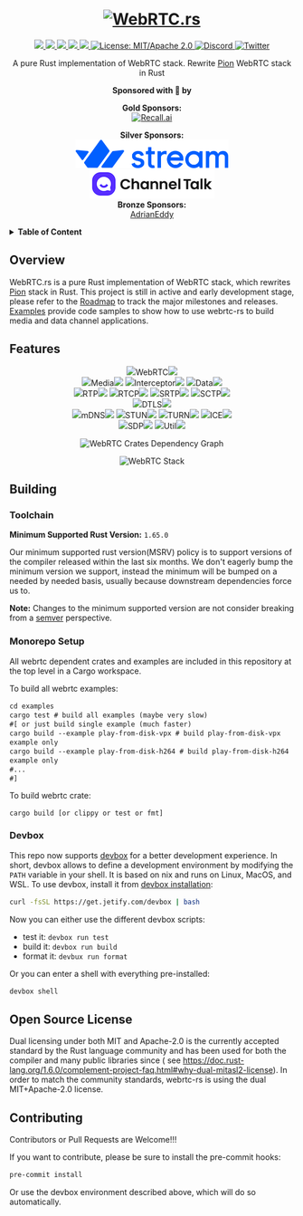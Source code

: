 <h1 align="center">
 <a href="https://webrtc.rs"><img src="https://raw.githubusercontent.com/webrtc-rs/webrtc/master/doc/webrtc.rs.png" alt="WebRTC.rs"></a>
 <br>
</h1>
<p align="center">
 <a href="https://github.com/webrtc-rs/webrtc/actions">
  <img src="https://github.com/webrtc-rs/webrtc/workflows/cargo/badge.svg?branch=master">
 </a>
 <a href="https://codecov.io/gh/webrtc-rs/webrtc">
  <img src="https://codecov.io/gh/webrtc-rs/webrtc/branch/master/graph/badge.svg">
 </a>
 <a href="https://deps.rs/repo/github/webrtc-rs/webrtc">
  <img src="https://deps.rs/repo/github/webrtc-rs/webrtc/status.svg">
 </a>
 <a href="https://crates.io/crates/webrtc">
  <img src="https://img.shields.io/crates/v/webrtc.svg">
 </a>
 <a href="https://docs.rs/webrtc">
  <img src="https://docs.rs/webrtc/badge.svg">
 </a>
 <a href="https://doc.rust-lang.org/1.6.0/complement-project-faq.html#why-dual-mitasl2-license">
  <img src="https://img.shields.io/badge/license-MIT%2FApache--2.0-blue" alt="License: MIT/Apache 2.0">
 </a>
 <a href="https://discord.gg/4Ju8UHdXMs">
  <img src="https://img.shields.io/discord/800204819540869120?logo=discord" alt="Discord">
 </a>
 <a href="https://twitter.com/WebRTCrs">
  <img src="https://img.shields.io/twitter/url/https/twitter.com/webrtcrs.svg?style=social&label=%40WebRTCrs" alt="Twitter">
 </a>
</p>
<p align="center">
 A pure Rust implementation of WebRTC stack. Rewrite <a href="http://Pion.ly">Pion</a> WebRTC stack in Rust
</p>

<p align="center">
<strong>Sponsored with 💖 by</strong><br>
</p>
<p align="center">
<strong>Gold Sponsors:</strong><br>
<a href="https://www.recall.ai" target="_blank">
<img src="https://raw.githubusercontent.com/webrtc-rs/webrtc/master/doc/recall.svg"
alt="Recall.ai">
</a><br>
<p align="center">
<strong>Silver Sponsors:</strong><br>
<a href="https://getstream.io/video/voice-calling/?utm_source=https://github.com/webrtc-rs/webrtc&utm_medium=sponsorship&utm_content=&utm_campaign=webrtcRepo_July2023_video_klmh22" target="_blank">
<img src="https://raw.githubusercontent.com/webrtc-rs/webrtc/master/doc/stream-logo.png" height="50" alt="Stream Chat">
</a><br>
<a href="https://channel.io/" target="_blank">
<img src="https://raw.githubusercontent.com/webrtc-rs/webrtc/master/doc/ChannelTalk_logo.png" alt="ChannelTalk">
</a><br>
<strong>Bronze Sponsors:</strong><br>
<a href="https://github.com/AdrianEddy" target="_blank">AdrianEddy</a><br>
</p>

<details>
<summary><b>Table of Content</b></summary>

- [Overview](#overview)
- [Features](#features)
- [Building](#building)
    - [Toolchain](#toolchain)
    - [Monorepo Setup](#monorepo-setup)
- [Open Source License](#open-source-license)
- [Contributing](#contributing)

</details>

## Overview

WebRTC.rs is a pure Rust implementation of WebRTC stack, which
rewrites <a href="https://github.com/pion/webrtc/releases/tag/v3.1.5">Pion</a> stack in Rust.
This project is still in active and early development stage, please refer to
the [Roadmap](https://github.com/webrtc-rs/webrtc/issues/1) to track the major milestones and releases.
[Examples](https://github.com/webrtc-rs/webrtc/blob/master/examples/examples/README.md) provide code samples to show how
to use webrtc-rs to build media and data channel applications.

## Features

<p align="center">
    <img src="https://raw.githubusercontent.com/webrtc-rs/webrtc/master/doc/check.png">WebRTC<a href="https://crates.io/crates/webrtc"><img src="https://img.shields.io/crates/v/webrtc.svg"></a>
    <br>
    <img src="https://raw.githubusercontent.com/webrtc-rs/webrtc/master/doc/check.png">Media<a href="https://crates.io/crates/webrtc-media"><img src="https://img.shields.io/crates/v/webrtc-media.svg"></a>
    <img src="https://raw.githubusercontent.com/webrtc-rs/webrtc/master/doc/check.png">Interceptor<a href="https://crates.io/crates/interceptor"><img src="https://img.shields.io/crates/v/interceptor.svg"></a>
    <img src="https://raw.githubusercontent.com/webrtc-rs/webrtc/master/doc/check.png">Data<a href="https://crates.io/crates/webrtc-data"><img src="https://img.shields.io/crates/v/webrtc-data.svg"></a>
    <br>
    <img src="https://raw.githubusercontent.com/webrtc-rs/webrtc/master/doc/check.png">RTP<a href="https://crates.io/crates/rtp"><img src="https://img.shields.io/crates/v/rtp.svg"></a>
    <img src="https://raw.githubusercontent.com/webrtc-rs/webrtc/master/doc/check.png">RTCP<a href="https://crates.io/crates/rtcp"><img src="https://img.shields.io/crates/v/rtcp.svg"></a>
    <img src="https://raw.githubusercontent.com/webrtc-rs/webrtc/master/doc/check.png">SRTP<a href="https://crates.io/crates/webrtc-srtp"><img src="https://img.shields.io/crates/v/webrtc-srtp.svg"></a>
    <img src="https://raw.githubusercontent.com/webrtc-rs/webrtc/master/doc/check.png">SCTP<a href="https://crates.io/crates/webrtc-sctp"><img src="https://img.shields.io/crates/v/webrtc-sctp.svg"></a>
    <br>
    <img src="https://raw.githubusercontent.com/webrtc-rs/webrtc/master/doc/check.png">DTLS<a href="https://crates.io/crates/dtls"><img src="https://img.shields.io/crates/v/dtls.svg"></a>
    <br>
    <img src="https://raw.githubusercontent.com/webrtc-rs/webrtc/master/doc/check.png">mDNS<a href="https://crates.io/crates/webrtc-mdns"><img src="https://img.shields.io/crates/v/webrtc-mdns.svg"></a>
    <img src="https://raw.githubusercontent.com/webrtc-rs/webrtc/master/doc/check.png">STUN<a href="https://crates.io/crates/stun"><img src="https://img.shields.io/crates/v/stun.svg"></a>
    <img src="https://raw.githubusercontent.com/webrtc-rs/webrtc/master/doc/check.png">TURN<a href="https://crates.io/crates/turn"><img src="https://img.shields.io/crates/v/turn.svg"></a>
    <img src="https://raw.githubusercontent.com/webrtc-rs/webrtc/master/doc/check.png">ICE<a href="https://crates.io/crates/webrtc-ice"><img src="https://img.shields.io/crates/v/webrtc-ice.svg"></a>
    <br>
    <img src="https://raw.githubusercontent.com/webrtc-rs/webrtc/master/doc/check.png">SDP<a href="https://crates.io/crates/sdp"><img src="https://img.shields.io/crates/v/sdp.svg"></a>
    <img src="https://raw.githubusercontent.com/webrtc-rs/webrtc/master/doc/check.png">Util<a href="https://crates.io/crates/webrtc-util"><img src="https://img.shields.io/crates/v/webrtc-util.svg"></a>
</p>
<p align="center">
 <img src="https://raw.githubusercontent.com/webrtc-rs/webrtc/master/doc/webrtc_crates_dep_graph.png" alt="WebRTC Crates Dependency Graph">
</p>
<p align="center">
 <img src="https://raw.githubusercontent.com/webrtc-rs/webrtc/master/doc/webrtc_stack.png" alt="WebRTC Stack">
</p>

## Building

### Toolchain

**Minimum Supported Rust Version:** `1.65.0`

Our minimum supported rust version(MSRV) policy is to support versions of the compiler released within the last six
months. We don't eagerly bump the minimum version we support, instead the minimum will be bumped on a needed by needed
basis, usually because downstream dependencies force us to.

**Note:** Changes to the minimum supported version are not consider breaking from a [semver](https://semver.org/)
perspective.

### Monorepo Setup

All webrtc dependent crates and examples are included in this repository at the top level in a Cargo workspace.

To build all webrtc examples:

```shell
cd examples
cargo test # build all examples (maybe very slow)
#[ or just build single example (much faster)
cargo build --example play-from-disk-vpx # build play-from-disk-vpx example only
cargo build --example play-from-disk-h264 # build play-from-disk-h264 example only
#...
#]
```

To build webrtc crate:

```shell
cargo build [or clippy or test or fmt]
```

### Devbox

This repo now supports [devbox](https://www.jetify.com/devspace) for a better development experience.
In short, devbox allows to define a development environment by modifying the `PATH` variable in your shell.
It is based on nix and runs on Linux, MacOS, and WSL.
To use devbox, install it from [devbox installation](https://www.jetify.com/docs/devbox/installing_devbox/):

```bash
curl -fsSL https://get.jetify.com/devbox | bash
```

Now you can either use the different devbox scripts:

- test it: `devbox run test`
- build it: `devbox run build`
- format it: `devbux run format`

Or you can enter a shell with everything pre-installed:

```bash
devbox shell
```

## Open Source License

Dual licensing under both MIT and Apache-2.0 is the currently accepted standard by the Rust language community and has
been used for both the compiler and many public libraries since (
see <https://doc.rust-lang.org/1.6.0/complement-project-faq.html#why-dual-mitasl2-license>). In order to match the
community standards, webrtc-rs is using the dual MIT+Apache-2.0 license.

## Contributing

Contributors or Pull Requests are Welcome!!!

If you want to contribute, please be sure to install the pre-commit hooks:

```bash
pre-commit install
```

Or use the devbox environment described above, which will do so automatically.
